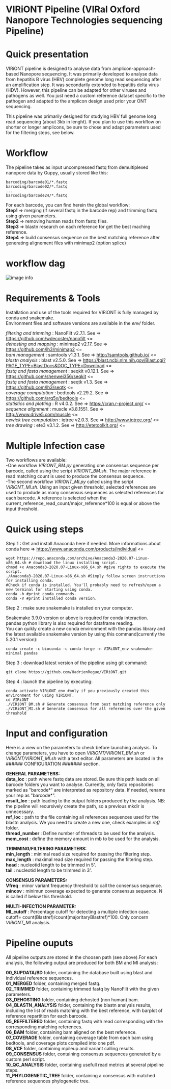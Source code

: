 # VIRiONT Pipeline (VIRal Oxford Nanopore Technologies sequencing Pipeline)

# Quick presentation

VIRiONT pipeline is designed to analyse data from amplicon-approach-based Nanopore sequencing. It was primarily developed to analyse data from hepatitis B virus (HBV) complete genome long read sequencing after an amplification step. It was secondarily extended to hepatitis delta virus (HDV). However, this pipeline can be adapted for other viruses and pathogens as well. You just need a custom reference dataset specific to the pathogen and adapted to the amplicon design used prior your ONT sequencing.

This pipeline was primarily designed for studying HBV full genome long read sequencing (about 3kb in lenght). If you plan to use this workflow on shorter or longer amplicons, be sure to chose and adapt parameters used for the filtering steps, see below.

# Workflow

The pipeline takes as input uncompressed fastq from demultiplexed nanopore data by Guppy, usually stored like this:  
```
barcoding/barcode01/*.fastq
barcoding/barcode02/*.fastq
...
barcoding/barcode24/*.fastq
``` 
For each barcode, you can find herein the global workflow:  
**Step1** => merging (if several fastq in the barcode rep) and trimming fastq using given parameters.  
**Step2** => removing human reads from fastq files.  
**Step3** => blastn research on each reference for get the best maching reference.     
**Step4** => build consensus sequence on the best matching reference after generating alignement files with minimap2 (option splice)    

# workflow dag

![image info](./documents/workflow.png)

# Requirements & Tools

Installation and use of the tools required for VIRiONT is fully managed by conda and snakemake.  
Environment files and software versions are available in the *env/* folder.  

*filtering and trimming* : NanoFilt v2.7.1. See => https://github.com/wdecoster/nanofilt <=  
*dehosting and mapping* : minimap2 v2.17. See => https://github.com/lh3/minimap2 <=  
*bam management* : samtools v1.3.1. See => http://samtools.github.io/ <=  
*blastn analysis* : blast v2.5.0. See => https://blast.ncbi.nlm.nih.gov/Blast.cgi?PAGE_TYPE=BlastDocs&DOC_TYPE=Download <=  
*fastq and fasta management* : seqkit v0.12.1. See => https://github.com/shenwei356/seqkit <=  
*fastq and fasta management* : seqtk v1.3. See => https://github.com/lh3/seqtk <=   
*coverage computation* : bedtools v2.29.2. See => https://github.com/arq5x/bedtools <=   
*statistics and plotting* : R v4.0.2. See => https://cran.r-project.org/ <=  
*sequence alignment* : muscle v3.8.1551. See => http://www.drive5.com/muscle <=  
*newick tree computation* : iqtree v2.0.3. See => http://www.iqtree.org/ <=  
*tree drawing* : ete3 v3.1.2. See => http://etetoolkit.org/ <=  

# Multiple Infection case

Two workflows are available:  
-One workflow *VIRiONT_BM.py* generating one consensus sequence per barcode, called using the script *VIRiONT_BM.sh*. The major reference in read matching count is used to produce the consensus sequence.  
-The second workflow *VIRiONT_MI.py* called using the script *VIRiONT_MI.sh*. Using an input given threshold, selected references are used to produde as many consensus sequences as selected references for each barcode. A reference is selected when the current_reference_read_count/major_reference*100 is equal or above the input threshold.

# Quick using steps

Step 1 : Get and install Anaconda here if needed. More informations about conda here => https://www.anaconda.com/products/individual <=  
```
wget https://repo.anaconda.com/archive/Anaconda3-2020.07-Linux-x86_64.sh # download the linux installing script.
chmod +x Anaconda3-2020.07-Linux-x86_64.sh #give rights to execute the script.
./Anaconda3-2020.07-Linux-x86_64.sh #Simply follow screen instructions for installing conda.
#Check if conda is installed. You'll probably need to refresh/open a new terminal for starting using conda.
conda -h #print conda commands.
conda -V #print installed conda version.
```
Step 2 : make sure snakemake is installed on your computer.  

Snakemake 3.9.0 version or above is required for conda interaction.  
pandas python library is also required for dataframe reading.  
You can quikly create a new conda environment with the pandas library and the latest available snakemake version by using this command(currently the 5.20.1 version):  
```
conda create -c bioconda -c conda-forge -n VIRiONT_env snakemake-minimal pandas
```
Step 3 : download latest version of the pipeline using git command:  
```
git clone https://github.com/HadrienRegue/VIRiONT.git
```
Step 4 : launch the pipeline by executing:  
```
conda activate VIRiONT_env #only if you previously created this environment for using VIRiONT.
cd VIRiONT
./VIRiONT_BM.sh # Generate consensus from best matching reference only 
./VIRiONT_MI.sh # Generate consensus for all references over the given threshold
```

# Input and configuration

Here is a view on the parameters to check before launching analysis. To change parameters, you have to open *VIRiONT/VIRiONT_BM.sh* or *VIRiONT/VIRiONT_MI.sh* with a text editor. All parameters are located in the ###### CONFIGURATION ####### section.  

**GENERAL PARAMETERS:**  
**data_loc** : path where fastq data are stored. Be sure this path leads on all barcode folders you want to analyse. Currently, only fastq repositories marked as "barcode*" are interpreted as repository data. If needed, rename your rep as "barcode*".  
**result_loc** : path leading to the output folders produced by the analysis. NB: the pipeline will recursively create the path, so a previous mkdir is unnecessary.  
**ref_loc** : path to the file containing all references sequences used for the blastn analysis. We you need to create a new one, check examples in *ref/* folder.  
**thread_number** : Define number of threads to be used for the analysis.  
**mem_cost** : define the memory amount in mb to be used for the analysis.  

**TRIMMING/FILTERING PARAMETERS:**  
**min_length** : minimal read size required for passing the filtering step.  
**max_length** : maximal read size required for passing the filtering step.  
**head** : nucleotid length to be trimmed in 5'.  
**tail** : nucleotid length to be trimmed in 3'.  

**CONSENSUS PARAMETERS:**   
**Vfreq** : minor variant frequency threshold to call the consensus sequence.  
**mincov** : minimun coverage expected to generate consensus sequence. N is called if below this threshold.  

**MULTI-INFECTION PARAMETER:**  
**MI_cutoff** : Percentage cutoff for detecting a multiple infection case. cutoff= count(Blastref)/count(majoritaryBlastref)*100. Only concern *VIRiONT_MI* analysis.  

# Pipeline ouputs

All pipeline outputs are stored in the choosen path (see above).For each analysis, the following output are produced for both BM and MI analysis:  

**00_SUPDATA/BD** folder, containing the database built using blast and individual reference sequences.  
**01_MERGED** folder, containing merged fastq.  
**02_TRIMMED** folder, containing trimmed fastq by NanoFilt with the given parameters.  
**03_DEHOSTING** folder, containing dehosted (non human) bam.  
**04_BLASTN_ANALYSIS** folder, containing the blastn analysis results, including the list of reads matching with the best reference, with barplot of reference repartition for each barcode.  
**05_REFFILTERED** folder, containing fastq with read corresponding with the corresponding matching references.   
**06_BAM** folder, containing bam aligned on the best reference.  
**07_COVERAGE** folder, containing coverage table from each bam using bedtools, and coverage plots compiled into one pdf.  
**08_VCF** folder, containing mpileup and variant calling results.  
**09_CONSENSUS** folder, containing consensus sequences generated by a custom perl script.  
**10_QC_ANALYSIS** folder, containing usefull read metrics at several pipeline steps.  
**11_PHYLOGENETIC_TREE** folder, containing a consensus with matched reference sequences phylogenetic tree.

